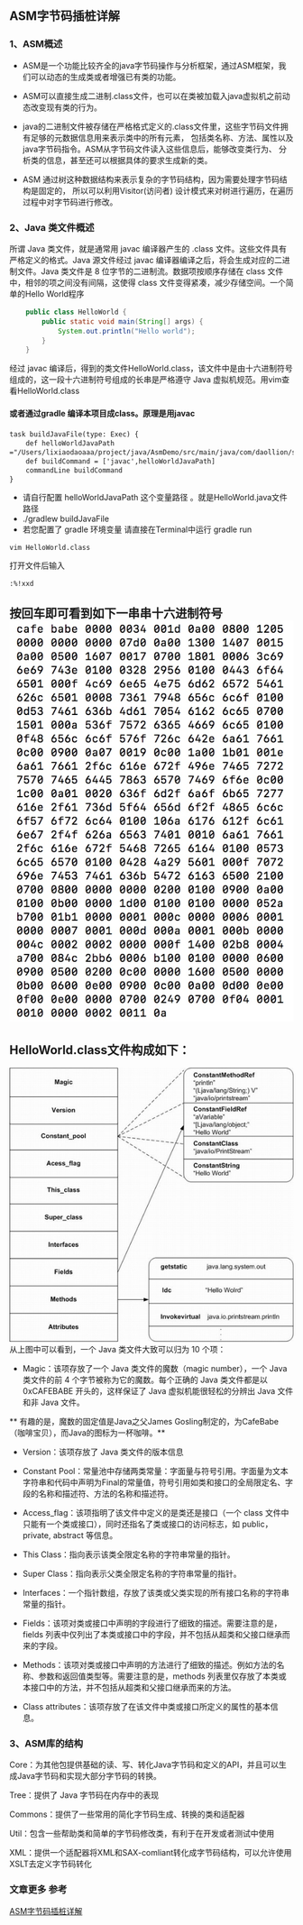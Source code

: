 ## ASM字节码插桩详解


### **1、ASM概述**

   * ASM是一个功能比较齐全的java字节码操作与分析框架，通过ASM框架，我们可以动态的生成类或者增强已有类的功能。

   * ASM可以直接生成二进制.class文件，也可以在类被加载入java虚拟机之前动态改变现有类的行为。

   * java的二进制文件被存储在严格格式定义的.class文件里，这些字节码文件拥有足够的元数据信息用来表示类中的所有元素，
      包括类名称、方法、属性以及java字节码指令。ASM从字节码文件读入这些信息后，能够改变类行为、
     分析类的信息，甚至还可以根据具体的要求生成新的类。

   * ASM 通过树这种数据结构来表示复杂的字节码结构，因为需要处理字节码结构是固定的，
     所以可以利用Visitor(访问者) 设计模式来对树进行遍历，在遍历过程中对字节码进行修改。

### **2、Java 类文件概述**

所谓 Java 类文件，就是通常用 javac 编译器产生的 .class 文件。这些文件具有严格定义的格式。Java 源文件经过 javac 编译器编译之后，将会生成对应的二进制文件。Java 类文件是 8 位字节的二进制流。数据项按顺序存储在 class 文件中，相邻的项之间没有间隔，这使得 class 文件变得紧凑，减少存储空间。一个简单的Hello World程序

```java
    public class HelloWorld {
        public static void main(String[] args) {
            System.out.println("Hello world");
        }
    }
```
经过 javac 编译后，得到的类文件HelloWorld.class，该文件中是由十六进制符号组成的，这一段十六进制符号组成的长串是严格遵守 Java 虚拟机规范。用vim查看HelloWorld.class



####  或者通过gradle 编译本项目成class。原理是用javac

```shell
task buildJavaFile(type: Exec) {
    def helloWorldJavaPath ="/Users/lixiaodaoaaa/project/java/AsmDemo/src/main/java/com/daollion/study/HelloWorld.java"
    def buildCommand = ['javac',helloWorldJavaPath]
    commandLine buildCommand
}
```
 *  请自行配置 helloWorldJavaPath 这个变量路径 。就是HelloWorld.java文件路径
 *   ./gradlew buildJavaFile
 *   若您配置了 gradle 环境变量 请直接在Terminal中运行 gradle run


```shell
vim HelloWorld.class
```

打开文件后输入
```shell
:%!xxd
```
按回车即可看到如下一串串十六进制符号
![](https://raw.githubusercontent.com/lixiaodaoaaa/publicSharePic/master/20191219144313.png)
---
HelloWorld.class文件构成如下：
---
![](https://raw.githubusercontent.com/lixiaodaoaaa/publicSharePic/master/20191219144356.png)
从上图中可以看到，一个 Java 类文件大致可以归为 10 个项：

* Magic：该项存放了一个 Java 类文件的魔数（magic number），一个 Java 类文件的前 4 个字节被称为它的魔数。每个正确的 Java 类文件都是以 0xCAFEBABE 开头的，这样保证了 Java 虚拟机能很轻松的分辨出 Java 文件和非 Java 文件。

** 有趣的是，魔数的固定值是Java之父James Gosling制定的，为CafeBabe（咖啡宝贝），而Java的图标为一杯咖啡。**

* Version：该项存放了 Java 类文件的版本信息

* Constant Pool：常量池中存储两类常量：字面量与符号引用。字面量为文本字符串和代码中声明为Final的常量值，符号引用如类和接口的全局限定名、字段的名称和描述符、方法的名称和描述符。

* Access_flag：该项指明了该文件中定义的是类还是接口（一个 class 文件中只能有一个类或接口），同时还指名了类或接口的访问标志，如 public，private, abstract 等信息。

* This Class：指向表示该类全限定名称的字符串常量的指针。

* Super Class：指向表示父类全限定名称的字符串常量的指针。

* Interfaces：一个指针数组，存放了该类或父类实现的所有接口名称的字符串常量的指针。

* Fields：该项对类或接口中声明的字段进行了细致的描述。需要注意的是，fields 列表中仅列出了本类或接口中的字段，并不包括从超类和父接口继承而来的字段。

* Methods：该项对类或接口中声明的方法进行了细致的描述。例如方法的名称、参数和返回值类型等。需要注意的是，methods 列表里仅存放了本类或本接口中的方法，并不包括从超类和父接口继承而来的方法。

* Class attributes：该项存放了在该文件中类或接口所定义的属性的基本信息。

### **3、ASM库的结构**

Core：为其他包提供基础的读、写、转化Java字节码和定义的API，并且可以生成Java字节码和实现大部分字节码的转换。

Tree：提供了 Java 字节码在内存中的表现

Commons：提供了一些常用的简化字节码生成、转换的类和适配器

Util：包含一些帮助类和简单的字节码修改类，有利于在开发或者测试中使用

XML：提供一个适配器将XML和SAX-comliant转化成字节码结构，可以允许使用XSLT去定义字节码转化


### 文章更多 参考

[ASM字节码插桩详解](https://www.jianshu.com/p/abba54baf617?utm_source=desktop&utm_medium=timeline)




